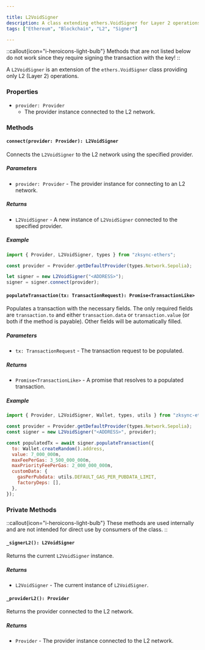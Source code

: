 ```yaml
---

title: L2VoidSigner
description: A class extending ethers.VoidSigner for Layer 2 operations
tags: ["Ethereum", "Blockchain", "L2", "Signer"]

---
```


::callout{icon="i-heroicons-light-bulb"}
Methods that are not listed below do not work since they require signing the transaction with the key!
::

A `L2VoidSigner` is an extension of the `ethers.VoidSigner` class providing only L2 (Layer 2) operations.

### Properties

- `provider: Provider`
  - The provider instance connected to the L2 network.

### Methods

#### `connect(provider: Provider): L2VoidSigner`

Connects the `L2VoidSigner` to the L2 network using the specified provider.

##### Parameters

- `provider: Provider` - The provider instance for connecting to an L2 network.

##### Returns

- `L2VoidSigner` - A new instance of `L2VoidSigner` connected to the specified provider.

##### Example

```javascript
import { Provider, L2VoidSigner, types } from "zksync-ethers";

const provider = Provider.getDefaultProvider(types.Network.Sepolia);

let signer = new L2VoidSigner("<ADDRESS>");
signer = signer.connect(provider);
```

#### `populateTransaction(tx: TransactionRequest): Promise<TransactionLike>`

Populates a transaction with the necessary fields. The only required fields are `transaction.to` and
either `transaction.data` or `transaction.value` (or both if the method is payable). Other fields will be automatically filled.

##### Parameters

- `tx: TransactionRequest` - The transaction request to be populated.

##### Returns

- `Promise<TransactionLike>` - A promise that resolves to a populated transaction.

##### Example

```javascript
import { Provider, L2VoidSigner, Wallet, types, utils } from "zksync-ethers";

const provider = Provider.getDefaultProvider(types.Network.Sepolia);
const signer = new L2VoidSigner("<ADDRESS>", provider);

const populatedTx = await signer.populateTransaction({
  to: Wallet.createRandom().address,
  value: 7_000_000n,
  maxFeePerGas: 3_500_000_000n,
  maxPriorityFeePerGas: 2_000_000_000n,
  customData: {
    gasPerPubdata: utils.DEFAULT_GAS_PER_PUBDATA_LIMIT,
    factoryDeps: [],
  },
});
```

### Private Methods

::callout{icon="i-heroicons-light-bulb"}
These methods are used internally and are not intended for direct use by consumers of the class.
::

#### `_signerL2(): L2VoidSigner`

Returns the current `L2VoidSigner` instance.

##### Returns

- `L2VoidSigner` - The current instance of `L2VoidSigner`.

#### `_providerL2(): Provider`

Returns the provider connected to the L2 network.

##### Returns

- `Provider` - The provider instance connected to the L2 network.

